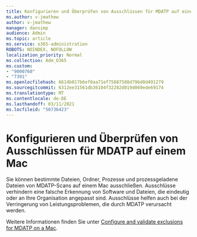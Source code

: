 ```yaml
---
title: Konfigurieren und Überprüfen von Ausschlüssen für MDATP auf einem Mac
ms.author: v-jmathew
author: v-jmathew
manager: dansimp
audience: Admin
ms.topic: article
ms.service: o365-administration
ROBOTS: NOINDEX, NOFOLLOW
localization_priority: Normal
ms.collection: Adm_O365
ms.custom:
- "9000760"
- "7391"
ms.openlocfilehash: 6614b017b6ef0aa71ef75887588d796d0d491279
ms.sourcegitcommit: 6312ee31561db36104f32282d019d069ede69174
ms.translationtype: MT
ms.contentlocale: de-DE
ms.lasthandoff: 03/11/2021
ms.locfileid: "50736423"
---
```

# <a name="configure-and-validate-exclusions-for-mdatp-on-a-mac"></a>Konfigurieren und Überprüfen von Ausschlüssen für MDATP auf einem Mac

Sie können bestimmte Dateien, Ordner, Prozesse und prozessgeladene Dateien von MDATP-Scans auf einem Mac ausschließen. Ausschlüsse verhindern eine falsche Erkennung von Software und Dateien, die eindeutig oder an Ihre Organisation angepasst sind. Ausschlüsse helfen auch bei der Verringerung von Leistungsproblemen, die durch MDATP verursacht werden.

Weitere Informationen finden Sie unter [Configure and validate exclusions for MDATP on a Mac](https://go.microsoft.com/fwlink/?linkid=2144616).
